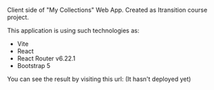 Client side of "My Collections" Web App. Created as Itransition course project.

This application is using such technologies as:

- Vite
- React
- React Router v6.22.1
- Bootstrap 5

You can see the result by visiting this url:
(It hasn't deployed yet)
